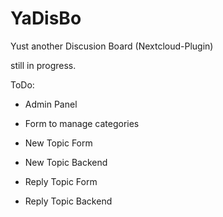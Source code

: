 # YaDisBo

Yust another Discusion Board (Nextcloud-Plugin)


still in progress.


ToDo:

+ Admin Panel
 - Form to manage categories

+ New Topic Form
 - New Topic Backend

+ Reply Topic Form
 - Reply Topic Backend

